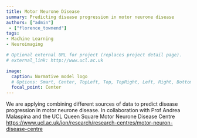 ```yaml
---
title: Motor Neurone Disease
summary: Predicting disease progression in motor neurone disease 
authors: ["admin"]
 - ["florence_townend"]
tags:
- Machine Learning
- Neuroimaging

# Optional external URL for project (replaces project detail page).
# external_link: http://www.ucl.ac.uk

image:
  caption: Normative model logo
  # Options: Smart, Center, TopLeft, Top, TopRight, Left, Right, BottomLeft, Bottom, BottomRight
  focal_point: Center
---
```


We are applying combining different sources of data to predict disease progression in motor neurone disease. In collaboration with Prof Andrea Malaspina and the UCL Queen Square Motor Neurone Disease Centre https://www.ucl.ac.uk/ion/research/research-centres/motor-neuron-disease-centre
